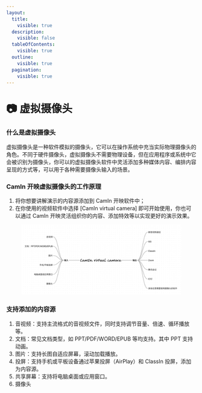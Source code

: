 ```yaml
---
layout:
  title:
    visible: true
  description:
    visible: false
  tableOfContents:
    visible: true
  outline:
    visible: true
  pagination:
    visible: true
---
```


# 📷 虚拟摄像头

### 什么是虚拟摄像头

虚拟摄像头是一种软件模拟的摄像头，它可以在操作系统中充当实际物理摄像头的角色。不同于硬件摄像头，虚拟摄像头不需要物理设备，但在应用程序或系统中它会被识别为摄像头，你可以的虚拟摄像头软件中灵活添加多种媒体内容、编排内容呈现的方式等，可以用于各种需要摄像头输入的场景。

### CamIn 开映虚拟摄像头的工作原理

1. 将你想要讲解演示的内容源添加到 CamIn 开映软件中；
2. 在你使用的视频软件中选择 \[CamIn virtual camera] 即可开始使用，你也可以通过 CamIn 开映灵活组织你的内容、添加特效等以实现更好的演示效果。

<figure><img src="../../.gitbook/assets/image (17).png" alt=""><figcaption></figcaption></figure>

### 支持添加的内容源

1. 音视频：支持主流格式的音视频文件，同时支持调节音量、倍速、循环播放等。
2. 文档：常见文档类型，如 PPT/PDF/WORD/EPUB 等均支持。其中 PPT 支持动画。
3. 图片：支持长图自适应屏幕，滚动加载播放。
4. 投屏：支持手机或平板设备通过苹果投屏（AirPlay）和 ClassIn 投屏，添加为内容源。
5. 共享屏幕：支持将电脑桌面或应用窗口。
6. 摄像头
